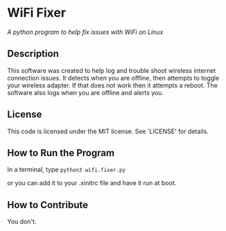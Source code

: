 WiFi Fixer
=============
_A python program to help fix issues with WiFi on Linux_

## Description
This software was created to help log and trouble shoot wireless internet connection issues.
It detects when you are offline, then attempts to toggle your wireless adapter. If that does
not work then it attempts a reboot. The software also logs when you are offline and alerts you.

## License
This code is licensed under the MIT license. See 'LICENSE' for details.

## How to Run the Program
In a terminal, type `python3 wifi.fixer.py`

or you can add it to your .xinitrc file and have it run at boot.

## How to Contribute
You don't.